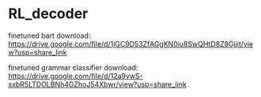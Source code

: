 # RL_decoder

finetuned bart download: https://drive.google.com/file/d/1jGC9D53ZfAGgKN0iu8SwQHtD8Z8Gjjit/view?usp=share_link

finetuned grammar classifier download: https://drive.google.com/file/d/12a9vwS-sxbR5LTDOLBNh4GZhoJ54Xbwr/view?usp=share_link
